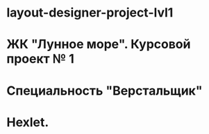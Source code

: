 # layout-designer-project-lvl1
# ЖК "Лунное море". Курсовой проект № 1
# Специальность "Верстальщик"
# Hexlet.
